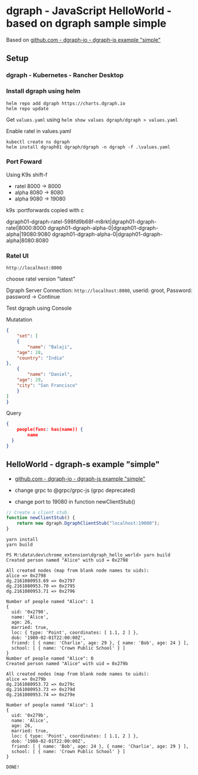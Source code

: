 # dgraph - JavaScript HelloWorld - based on dgraph sample simple

Based on [github.com - dgraph-io - dgraph-js example "simple"](https://github.com/dgraph-io/dgraph-js/tree/master/examples/simple)

## Setup

### dgraph - Kubernetes - Rancher Desktop

### Install dgraph using helm

```shell
helm repo add dgraph https://charts.dgraph.io
helm repo update
```

Get ```values.yaml``` using ```helm show values dgraph/dgraph > values.yaml```

Enable ratel in values.yaml

```shell
kubectl create ns dgraph
helm install dgraph01 dgraph/dgraph -n dgraph -f .\values.yaml
```

### Port Foward

 Using K9s shift-f

- ratel 8000 -> 8000
- alpha 8080 -> 8080
- alpha 9080 -> 19080

k9s :portforwards copied with c

dgraph01-dgraph-ratel-598fd9b68f-m8rkt|dgraph01-dgraph-ratel|8000:8000
dgraph01-dgraph-alpha-0|dgraph01-dgraph-alpha|19080:9080
dgraph01-dgraph-alpha-0|dgraph01-dgraph-alpha|8080:8080

### Ratel UI

```shell
http://localhost:8000
```

choose ratel version "latest"

Dgraph Server Connection: ```http://localhost:8080```, userid: groot, Password: password
-> Continue

Test dgraph using Console

Mutatation

```json
{
	"set": [
	{
		"name": "Balaji",
  	"age": 28,
  	"country": "India"
},
	{
		"name": "Daniel",
  	"age": 29,
  	"city": "San Francisco"
	}
]
}
```

Query

```json
{
	people(func: has(name)) {
		name
  }
}
```

## HelloWorld - dgraph-s example "simple"

- [github.com - dgraph-io - dgraph-js example "simple"](https://github.com/dgraph-io/dgraph-js/tree/master/examples/simple)

- change grpc to @grpc/grpc-js (grpc deprecated)
- change port to 19080 in function newClientStub()

```js
// Create a client stub.
function newClientStub() {
    return new dgraph.DgraphClientStub("localhost:19080");
}
```

```shell
yarn install
yarn build
```

```shell
PS M:\data\dev\chrome_extension\dgraph_hello_world> yarn build
Created person named "Alice" with uid = 0x2798

All created nodes (map from blank node names to uids):
alice => 0x2798
dg.2161080953.69 => 0x2797
dg.2161080953.70 => 0x2795
dg.2161080953.71 => 0x2796

Number of people named "Alice": 1
{
  uid: '0x2798',
  name: 'Alice',
  age: 26,
  married: true,
  loc: { type: 'Point', coordinates: [ 1.1, 2 ] },
  dob: '1980-02-01T22:00:00Z',
  friend: [ { name: 'Charlie', age: 29 }, { name: 'Bob', age: 24 } ],
  school: [ { name: 'Crown Public School' } ]
}
Number of people named "Alice": 0
Created person named "Alice" with uid = 0x279b

All created nodes (map from blank node names to uids):
alice => 0x279b
dg.2161080953.72 => 0x279c
dg.2161080953.73 => 0x279d
dg.2161080953.74 => 0x279e

Number of people named "Alice": 1
{
  uid: '0x279b',
  name: 'Alice',
  age: 26,
  married: true,
  loc: { type: 'Point', coordinates: [ 1.1, 2 ] },
  dob: '1980-02-01T22:00:00Z',
  friend: [ { name: 'Bob', age: 24 }, { name: 'Charlie', age: 29 } ],
  school: [ { name: 'Crown Public School' } ]
}

DONE!
```
